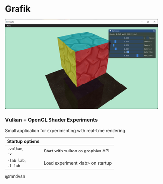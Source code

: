 # Grafik

<img src=".meta/screenshot.png" width="600" />

### Vulkan + OpenGL Shader Experiments

Small application for experimenting with real-time rendering.

| Startup options          |                                        |
| :----------------------- | :------------------------------------- |
| `-vulkan`,<br/>`-v`      | Start with vulkan as graphics API      |
| `-lab lab`,<br/>`-l lab` | Load experiment &lt;lab&gt; on startup |

@mndvsn
